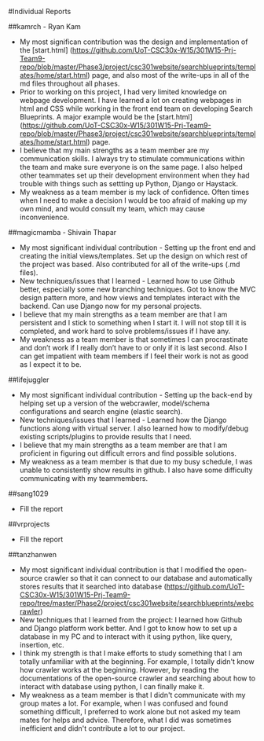 #Individual Reports


##kamrch - Ryan Kam

* My most significan contribution was the design and implementation of the [start.html] (https://github.com/UoT-CSC30x-W15/301W15-Prj-Team9-repo/blob/master/Phase3/project/csc301website/searchblueprints/templates/home/start.html) page, and also most of the write-ups in all of the md files throughout all phases.
* Prior to working on this project, I had very limited knowledge on webpage development. I have learned a lot on creating webpages in html and CSS while working in the front end team on developing Search Blueprints. A major example would be the [start.html] (https://github.com/UoT-CSC30x-W15/301W15-Prj-Team9-repo/blob/master/Phase3/project/csc301website/searchblueprints/templates/home/start.html) page.
* I believe that my main strengths as a team member are my communication skills. I always try to stimulate communications within the team and make sure everyone is on the same page. I also helped other teammates set up their development environment when they had trouble with things such as settting up Python, Django or Haystack.
* My weakness as a team member is my lack of confidence. Often times when I need to make a decision I would be too afraid of making up my own mind, and would consult my team, which may cause inconvenience.


##magicmamba - Shivain Thapar

* My most significant individual contribution - Setting up the front end and creating the initial views/templates. Set up the design on which rest of the project was based. Also contributed for all of the write-ups (.md files).
* New techniques/issues that I learned - Learned how to use Github better, especially some new branching techniques. Got to know the MVC design pattern more, and how views and templates interact with the backend. Can use Django now for my personal projects.
* I believe that my main strengths as a team member are that I am persistent and I stick to something when I start it. I will not stop till it is completed, and work hard to solve problems/issues if I have any.
* My weakness as a team member is that sometimes I can procrastinate and don’t work if I really don’t have to or only if it is last second. Also I can get impatient with team members if I feel their work is not as good as I expect it to be. 


##lifejuggler

* My most significant individual contribution - Setting up the back-end by helping set up a version of the webcrawler, model/schema configurations and search engine (elastic search).
* New techniques/issues that I learned - Learned how the Django functions along with virtual server. I also learned how to modify/debug existing scripts/plugins to provide results that I need.
* I believe that my main strengths as a team member are that I am proficient in figuring out difficult errors and find possible solutions.
* My weakness as a team member is that due to my busy schedule, I was unable to consistently show results in github. I also have some difficulty communicating with my teammembers. 

##sang1029

* Fill the report

##vrprojects

* Fill the report

##tanzhanwen

* My most significant individual contribution is that I modified the open-source crawler so that it can connect to our database and automatically stores results that it searched into database (https://github.com/UoT-CSC30x-W15/301W15-Prj-Team9-repo/tree/master/Phase2/project/csc301website/searchblueprints/webcrawler)
* New techniques that I learned from the project: I learned how Github and Django platform work better. And I got to know how to set up a database in my PC and to interact with it using python, like query, insertion, etc.
* I think my strength is that I make efforts to study something that I am totally unfamiliar with at the beginning. For example, I totally didn't know how crawler works at the beginning. However, by reading the documentations of the open-source crawler and searching about how to interact with database using python, I can finally make it.
* My weakness as a team member is that I didn't communicate with my group mates a lot. For example, when I was confused and found something difficult, I preferred to work alone but not asked my team mates for helps and advice. Therefore, what I did was sometimes inefficient and didn't contribute a lot to our project.

#
